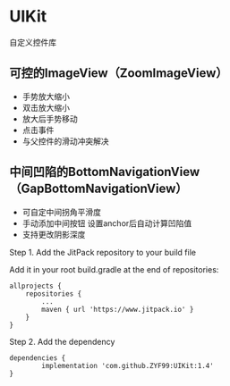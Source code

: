 # UIKit
自定义控件库

## 可控的ImageView（ZoomImageView）

- 手势放大缩小
- 双击放大缩小
- 放大后手势移动
- 点击事件
- 与父控件的滑动冲突解决

## 中间凹陷的BottomNavigationView（GapBottomNavigationView）

- 可自定中间拐角平滑度
- 手动添加中间按钮 设置anchor后自动计算凹陷值
- 支持更改阴影深度

Step 1. Add the JitPack repository to your build file

Add it in your root build.gradle at the end of repositories:

	allprojects {
		repositories {
			...
			maven { url 'https://www.jitpack.io' }
		}
	}
  
Step 2. Add the dependency

	dependencies {
	        implementation 'com.github.ZYF99:UIKit:1.4'
	}
